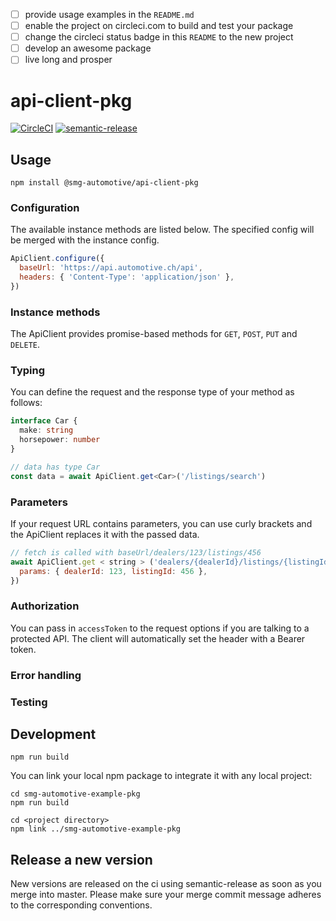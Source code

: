 - [ ] provide usage examples in the `README.md`
- [ ] enable the project on circleci.com to build and test your package
- [ ] change the circleci status badge in this `README` to the new project
- [ ] develop an awesome package
- [ ] live long and prosper

# api-client-pkg

[![CircleCI](https://circleci.com/gh/smg-automotive/example-pkg/tree/main.svg?style=svg&circle-token=c183f151fea3c74453cf8dd962d31e115906a300)](https://circleci.com/gh/smg-automotive/example-pkg/tree/main)
[![semantic-release](https://img.shields.io/badge/%20%20%F0%9F%93%A6%F0%9F%9A%80-semantic--release-e10079.svg)](https://github.com/semantic-release/semantic-release)

## Usage

```
npm install @smg-automotive/api-client-pkg
```

### Configuration

The available instance methods are listed below. The specified config will be merged with the instance config.

````javascript
ApiClient.configure({
  baseUrl: 'https://api.automotive.ch/api',
  headers: { 'Content-Type': 'application/json' },
})
````

### Instance methods

The ApiClient provides promise-based methods for `GET`, `POST`, `PUT` and `DELETE`.

### Typing

You can define the request and the response type of your method as follows:

````typescript
interface Car {
  make: string
  horsepower: number
}

// data has type Car
const data = await ApiClient.get<Car>('/listings/search')
````

### Parameters

If your request URL contains parameters, you can use curly brackets and the ApiClient replaces it with the passed data.

````javascript
// fetch is called with baseUrl/dealers/123/listings/456
await ApiClient.get < string > ('dealers/{dealerId}/listings/{listingId}', {
  params: { dealerId: 123, listingId: 456 },
})
````

### Authorization

You can pass in `accessToken` to the request options if you are talking to a protected API. The client will
automatically set the header with a Bearer token.

### Error handling

### Testing

## Development

```
npm run build
```

You can link your local npm package to integrate it with any local project:

```
cd smg-automotive-example-pkg
npm run build

cd <project directory>
npm link ../smg-automotive-example-pkg
```

## Release a new version

New versions are released on the ci using semantic-release as soon as you merge into master. Please make sure your merge
commit message adheres to the corresponding conventions.

